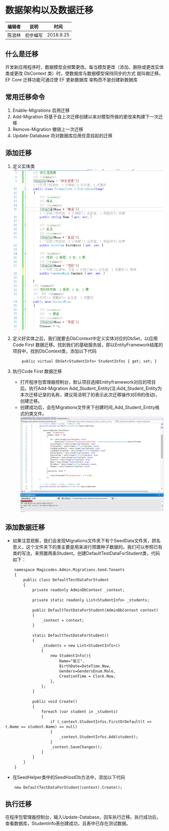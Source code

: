 # 数据架构以及数据迁移

| 编辑者 | 说明 | 时间 |
| ------ | ---- | ---- |
| 陈浪林 | 初步编写 | 2018.9.25 | 

## 什么是迁移
开发新应用程序时，数据模型会频繁更改。每当模型更改（添加、删除或更改实体类或更改
DbContext 类）时，使数据库与数据模型保持同步的方式 就叫做迁移。  EF
Core 迁移功能可通过使 EF 更新数据库 架构而不是创建新数据库

## 常用迁移命令
1. Enable-Migrations  启用迁移
2. Add-Migration 将基于自上次迁移创建以来对模型所做的更改来构建下一次迁移
3. Remove-Migration 撤销上一次迁移
4. Update-Database 将对数据库应用任意挂起的迁移

## 添加迁移
1. 定义实体类
    ![生成结构图](./res/4_20180925104827.png)
2. 定义好实体之后，我们就要去DbContext中定义实体对应的DbSet，以应用Code First 数据迁移。找到我们的基础服务层，即以EntityFramework结尾的项目中，找到DbContext类，添加以下代码
    ```
        public virtual DbSet<StudentInfo> StudentInfos { get; set; }
    ```

3. 执行Code First 数据迁移
    *  打开程序包管理器控制台，默认项目选择Entityframework对应的项目后。执行Add-Migration Add_Student_Entity(注:Add_Student_Entity为本次迁移记录的名称，建议简洁明了的表示此次迁移操作对DB的改动)，创建迁移。
    *  创建成功后，会在Migrations文件夹下创建时间_Add_Student_Entity格式的类文件。
    ![生成结构图](./res/4_20180925110256.png)

## 添加数据迁移
*  如果注意观察，我们会发现Migrations文件夹下有个SeedData文件夹，顾名思义，这个文件夹下的类主要是用来进行预置种子数据的。我们可以参照已有类的写法，来预置两条Student。创建DefaultTestDataForStudent类，代码如下：
```
    namespace Magicodes.Admin.Migrations.Seed.Tenants
    {
        public class DefaultTestDataForStudent
        {
            private readonly AdminDbContext _context;

            private static readonly List<StudentInfo> _students;

            public DefaultTestDataForStudent(AdminDbContext context)
            {
                _context = context;
            }

            static DefaultTestDataForStudent()
            {
                _students = new List<StudentInfo>()
                {
                    new StudentInfo(){
                        Name="张三",
                        BirthDate=DateTime.Now,
                        Genders=GendersEnum.Male,
                        CreationTime = Clock.Now,
                    },
                };
            }

            public void Create()
            {
                foreach (var student in _students)
                {
                    if (_context.StudentInfos.FirstOrDefault(t => t.Name == student.Name) == null)
                    {
                        _context.StudentInfos.Add(student);
                    }
                    _context.SaveChanges();
                }
            }
        }
    }
```
* 在SeedHelper类中的SeedHostDb方法中，添加以下代码
```
    new DefaultTestDataForStudent(context).Create();
```

## 执行迁移
在程序包管理器控制台，输入Update-Database，回车执行迁移。执行成功后，查看数据库，StudentInfo表创建成功，且表中已存在测试数据。